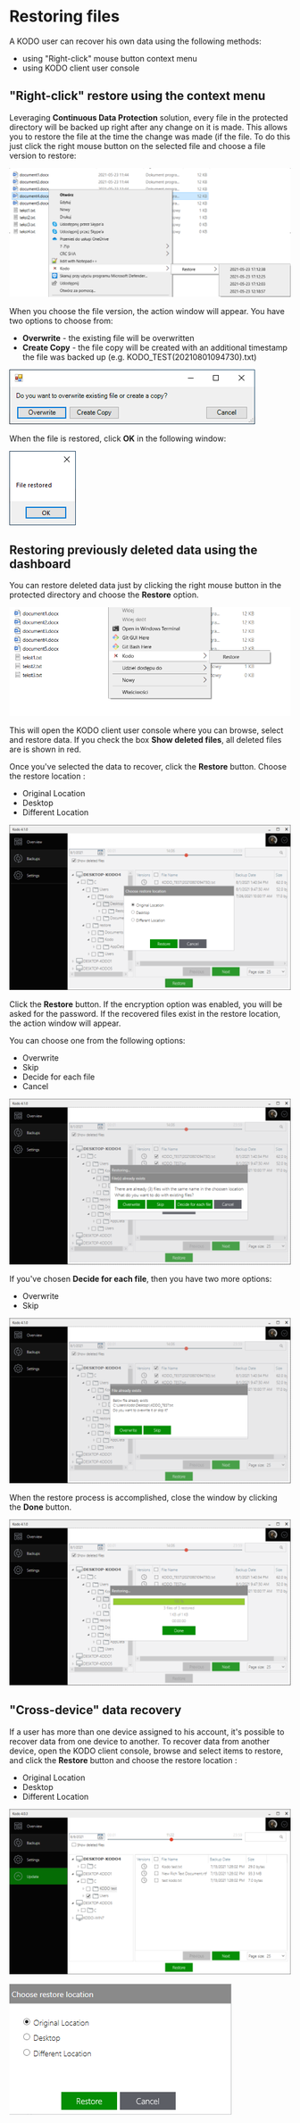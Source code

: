# Restoring files

A KODO user can recover his own data using the following methods:

* using "Right-click" mouse button context menu
* using KODO client user console

## "Right-click" restore using the context menu

Leveraging **Continuous Data Protection** solution, every file in the protected directory will be backed up right after any change on it is made. This allows you to restore the file at the time the change was made \(if the file. To do this just click the right mouse button on the selected file and choose a file version to restore:

![](../../../.gitbook/assets/rmbrestore1.PNG)

When you choose the file version, the action window will appear. You have two options to choose from:

* **Overwrite** - the existing file will be overwritten
* **Create Copy** - the file copy will be created with an additional timestamp the file was backed up \(e.g. KODO\_TEST\(20210801094730\).txt\) 

![](../../../.gitbook/assets/image%20%28107%29.png)

When the file is restored, click **OK** in the following window:

![](../../../.gitbook/assets/image%20%28111%29.png)

## Restoring previously deleted data using the dashboard

You can restore deleted data just by clicking the right mouse button in the protected directory and choose the **Restore** option.

![](../../../.gitbook/assets/rmbrestore2.PNG)

This will open the KODO client user console where you can browse, select and restore data. If you check the box **Show deleted files**, all deleted files are is shown in red. 

Once you've selected the data to recover, click the **Restore** button. Choose the restore location :

* Original Location
* Desktop
* Different Location

![](../../../.gitbook/assets/image%20%28110%29.png)

Click the **Restore** button. If the encryption option was enabled, you will be asked for the password. If the recovered files exist in the restore location, the action window will appear.

You can choose one from the following options:

* Overwrite
* Skip
* Decide for each file
* Cancel

![](../../../.gitbook/assets/image%20%28101%29.png)

If you've chosen **Decide for each file**,  then you have two more options:

* Overwrite
* Skip

![](../../../.gitbook/assets/image%20%28103%29.png)

When the restore process is accomplished, close the window by clicking the **Done** button.

![](../../../.gitbook/assets/image%20%28118%29.png)

## "Cross-device" data recovery

If a user has more than one device assigned to his account, it's possible to recover data from one device to another. To recover data from another device, open the KODO client console, browse and select items to restore, and click the **Restore** button and choose the restore location :

* Original Location 
* Desktop
* Different Location

![](../../../.gitbook/assets/image%20%28165%29.png)

![](../../../.gitbook/assets/image%20%28172%29.png)



